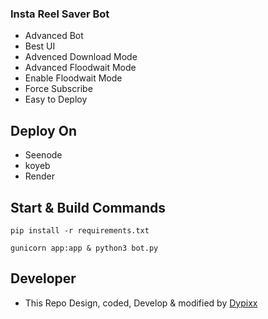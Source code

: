 ### Insta Reel Saver Bot
- Advanced Bot
- Best UI
- Advenced Download Mode
- Advanced Floodwait Mode
- Enable Floodwait Mode
- Force Subscribe
- Easy to Deploy 

## Deploy On
- Seenode
- koyeb
- Render

## Start & Build Commands
```
pip install -r requirements.txt
```
```
gunicorn app:app & python3 bot.py
```

## Developer
- This Repo Design, coded, Develop & modified by [Dypixx](https://dypixx.vercel.app)

